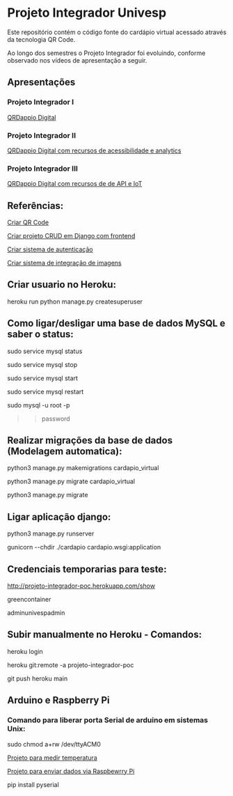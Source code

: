 # Projeto Integrador Univesp

Este repositório contém o código fonte do cardápio virtual acessado através da tecnologia QR Code.

Ao longo dos semestres o Projeto Integrador foi evoluindo, conforme observado nos vídeos de apresentação a seguir.


## Apresentações

### Projeto Integrador I

[QRDappio Digital](https://www.youtube.com/watch?v=KgDrX2JDz7U)

### Projeto Integrador II

[QRDappio Digital com recursos de acessibilidade e analytics](https://www.youtube.com/watch?v=2ni7oaLKrFE)

### Projeto Integrador III

[QRDappio Digital com recursos de de API e IoT](https://www.youtube.com/watch?v=wDCiMH1K7S8)


## Referências:

[Criar QR Code](https://betterprogramming.pub/how-to-generate-and-decode-qr-codes-in-python-a933bce56fd0)

[Criar projeto CRUD em Django com frontend](https://www.javatpoint.com/django-crud-application)

[Criar sistema de autenticação](https://learndjango.com/tutorials/django-login-and-logout-tutorial)

[Criar sistema de integração de imagens](https://cloudinary.com/documentation/upload_widget)


## Criar usuario no Heroku:

heroku run python manage.py createsuperuser


## Como ligar/desligar uma base de dados MySQL e saber o status:

sudo service mysql status

sudo service mysql stop

sudo service mysql start

sudo service mysql restart

sudo mysql -u root -p

>>password


## Realizar migrações da base de dados (Modelagem automatica):

python3 manage.py makemigrations cardapio_virtual

python3 manage.py migrate cardapio_virtual

python3 manage.py migrate


## Ligar aplicação django:

python3 manage.py runserver

gunicorn --chdir ./cardapio cardapio.wsgi:application


## Credenciais temporarias para teste:

http://projeto-integrador-poc.herokuapp.com/show

greencontainer

adminunivespadmin


## Subir manualmente no Heroku - Comandos:

heroku login

heroku git:remote -a projeto-integrador-poc

git push heroku main


## Arduino e Raspberry Pi

### Comando para liberar porta Serial de arduino em sistemas Unix:
sudo chmod a+rw /dev/ttyACM0

[Projeto para medir temperatura](https://create.arduino.cc/projecthub/pibots555/how-to-connect-dht11-sensor-with-arduino-uno-f4d239)

[Projeto para enviar dados via Raspbewrry Pi](https://roboticsbackend.com/raspberry-pi-arduino-serial-communication/)

pip install pyserial
